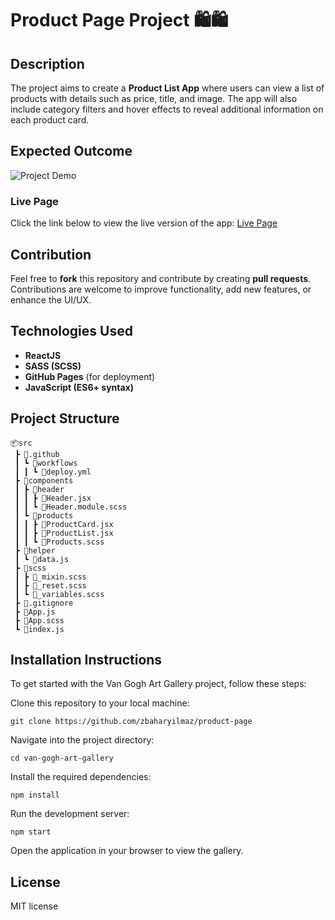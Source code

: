 # Product Page Project 🛍️🛍️

## Description
The project aims to create a **Product List App** where users can view a list of products with details such as price, title, and image. The app will also include category filters and hover effects to reveal additional information on each product card.

## Expected Outcome
![Project Demo](./public/product-page.gif)

### Live Page
Click the link below to view the live version of the app:
[Live Page](https://zbaharyilmaz.github.io/product-page/)  


## Contribution
Feel free to **fork** this repository and contribute by creating **pull requests**. Contributions are welcome to improve functionality, add new features, or enhance the UI/UX.

## Technologies Used
- **ReactJS**
- **SASS (SCSS)**
- **GitHub Pages** (for deployment)
- **JavaScript (ES6+ syntax)**

## Project Structure

```plaintext
📦src
 ┣ 📂.github
 ┃ ┗ 📂workflows
 ┃ ┃ ┗ 📜deploy.yml
 ┣ 📂components
 ┃ ┣ 📂header
 ┃ ┃ ┣ 📜Header.jsx
 ┃ ┃ ┗ 📜Header.module.scss
 ┃ ┗ 📂products
 ┃ ┃ ┣ 📜ProductCard.jsx
 ┃ ┃ ┣ 📜ProductList.jsx
 ┃ ┃ ┗ 📜Products.scss
 ┣ 📂helper
 ┃ ┗ 📜data.js
 ┣ 📂scss
 ┃ ┣ 📜_mixin.scss
 ┃ ┣ 📜_reset.scss
 ┃ ┗ 📜_variables.scss
 ┣ 📜.gitignore
 ┣ 📜App.js
 ┣ 📜App.scss
 ┗ 📜index.js
```

## Installation Instructions

To get started with the Van Gogh Art Gallery project, follow these steps:

Clone this repository to your local machine:
```
git clone https://github.com/zbaharyilmaz/product-page
```
Navigate into the project directory:

```
cd van-gogh-art-gallery
```

Install the required dependencies:
```
npm install
```
Run the development server:
```
npm start
```

Open the application in your browser to view the gallery.

## License

MIT license


